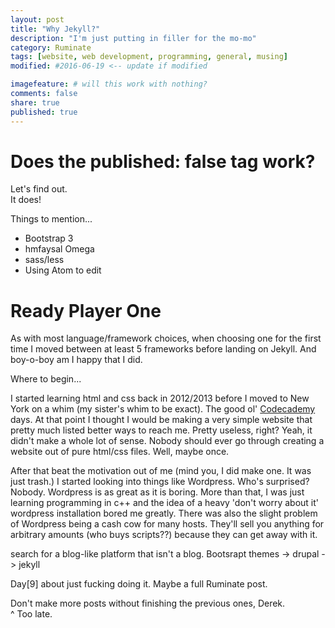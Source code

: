 ```yaml
---
layout: post
title: "Why Jekyll?"
description: "I'm just putting in filler for the mo-mo"
category: Ruminate
tags: [website, web development, programming, general, musing]
modified: #2016-06-19 <-- update if modified

imagefeature: # will this work with nothing?
comments: false
share: true
published: true
---
```


# Does the published: false tag work?

Let's find out.  
It does!

Things to mention...
- Bootstrap 3
- hmfaysal Omega
- sass/less
- Using Atom to edit

# Ready Player One

As with most language/framework choices, when choosing one for the first time I moved between at least 5 frameworks before landing on Jekyll. And boy-o-boy am I happy that I did.

Where to begin...

I started learning html and css back in 2012/2013 before I moved to New York on a whim (my sister's whim to be exact). The good ol' [Codecademy](https://www.codecademy.com/) days. At that point I thought I would be making a very simple website that pretty much listed better ways to reach me. Pretty useless, right? Yeah, it didn't make a whole lot of sense. Nobody should ever go through creating a website out of pure html/css files. Well, maybe once.

After that beat the motivation out of me (mind you, I did make one. It was just trash.) I started looking into things like Wordpress. Who's surprised? Nobody. Wordpress is as great as it is boring. More than that, I was just learning programming in c++ and the idea of a heavy \'don't worry about it\' wordpress installation bored me greatly. There was also the slight problem of Wordpress being a cash cow for many hosts. They'll sell you anything for arbitrary amounts (who buys scripts??) because they can get away with it.

search for a blog-like platform that isn't a blog. Bootsrapt themes -> drupal -> jekyll

Day[9] about just fucking doing it. Maybe a full Ruminate post.

Don't make more posts without finishing the previous ones, Derek.  
^ Too late.

